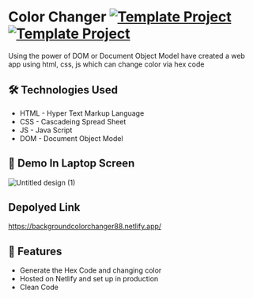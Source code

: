 # Color Changer [![Template Project](https://img.shields.io/badge/Web-App-red)](http://www.gnu.org/licenses/agpl-3.0) [![Template Project](https://img.shields.io/badge/Technologies%20-HTML%2FCSS%2FJS-brightgreen)](http://www.gnu.org/licenses/agpl-3.0)

Using the power of DOM or Document Object Model have created a web app using html, css, js which can change color via hex code
## 🛠 Technologies Used
  - HTML - Hyper Text Markup Language
  - CSS - Cascadeing Spread Sheet
  - JS - Java Script
  - DOM - Document Object Model

## 🚩 Demo In Laptop Screen

![Untitled design (1)](https://user-images.githubusercontent.com/72431298/218537985-27a35e10-e54f-418d-9946-0cb9566afdf5.gif)



## Depolyed Link 
https://backgroundcolorchanger88.netlify.app/

## 📝 Features

- Generate the Hex Code and changing color
- Hosted on Netlify and set up in production
- Clean Code


